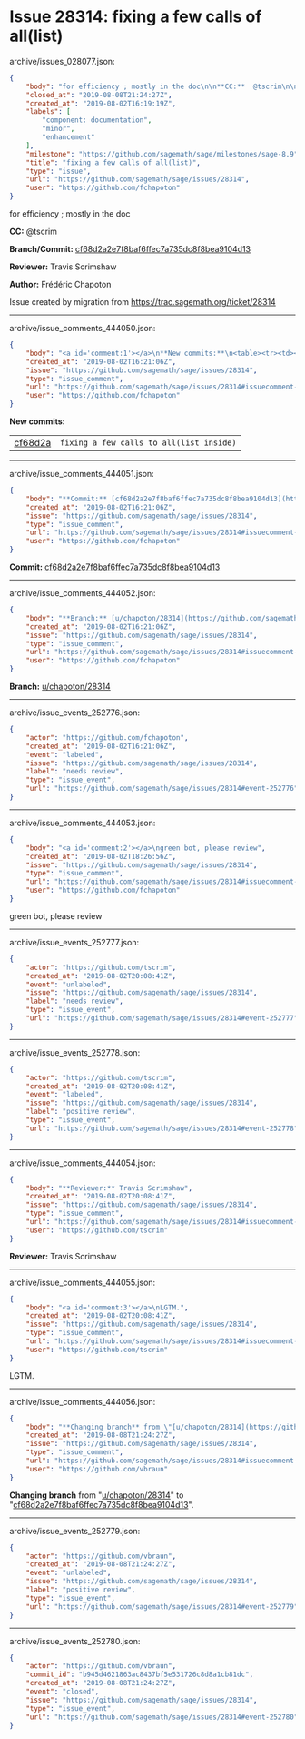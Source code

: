 # Issue 28314: fixing a few calls of all(list)

archive/issues_028077.json:
```json
{
    "body": "for efficiency ; mostly in the doc\n\n**CC:**  @tscrim\n\n**Branch/Commit:** [cf68d2a2e7f8baf6ffec7a735dc8f8bea9104d13](https://github.com/sagemath/sagetrac-mirror/commit/cf68d2a2e7f8baf6ffec7a735dc8f8bea9104d13)\n\n**Reviewer:** Travis Scrimshaw\n\n**Author:** Fr\u00e9d\u00e9ric Chapoton\n\nIssue created by migration from https://trac.sagemath.org/ticket/28314\n\n",
    "closed_at": "2019-08-08T21:24:27Z",
    "created_at": "2019-08-02T16:19:19Z",
    "labels": [
        "component: documentation",
        "minor",
        "enhancement"
    ],
    "milestone": "https://github.com/sagemath/sage/milestones/sage-8.9",
    "title": "fixing a few calls of all(list)",
    "type": "issue",
    "url": "https://github.com/sagemath/sage/issues/28314",
    "user": "https://github.com/fchapoton"
}
```
for efficiency ; mostly in the doc

**CC:**  @tscrim

**Branch/Commit:** [cf68d2a2e7f8baf6ffec7a735dc8f8bea9104d13](https://github.com/sagemath/sagetrac-mirror/commit/cf68d2a2e7f8baf6ffec7a735dc8f8bea9104d13)

**Reviewer:** Travis Scrimshaw

**Author:** Frédéric Chapoton

Issue created by migration from https://trac.sagemath.org/ticket/28314





---

archive/issue_comments_444050.json:
```json
{
    "body": "<a id='comment:1'></a>\n**New commits:**\n<table><tr><td><a href=\"https://github.com/sagemath/sagetrac-mirror/commit/cf68d2a2e7f8baf6ffec7a735dc8f8bea9104d13\">cf68d2a</a></td><td><code>fixing a few calls to all(list inside)</code></td></tr></table>\n",
    "created_at": "2019-08-02T16:21:06Z",
    "issue": "https://github.com/sagemath/sage/issues/28314",
    "type": "issue_comment",
    "url": "https://github.com/sagemath/sage/issues/28314#issuecomment-444050",
    "user": "https://github.com/fchapoton"
}
```

<a id='comment:1'></a>
**New commits:**
<table><tr><td><a href="https://github.com/sagemath/sagetrac-mirror/commit/cf68d2a2e7f8baf6ffec7a735dc8f8bea9104d13">cf68d2a</a></td><td><code>fixing a few calls to all(list inside)</code></td></tr></table>




---

archive/issue_comments_444051.json:
```json
{
    "body": "**Commit:** [cf68d2a2e7f8baf6ffec7a735dc8f8bea9104d13](https://github.com/sagemath/sagetrac-mirror/commit/cf68d2a2e7f8baf6ffec7a735dc8f8bea9104d13)",
    "created_at": "2019-08-02T16:21:06Z",
    "issue": "https://github.com/sagemath/sage/issues/28314",
    "type": "issue_comment",
    "url": "https://github.com/sagemath/sage/issues/28314#issuecomment-444051",
    "user": "https://github.com/fchapoton"
}
```

**Commit:** [cf68d2a2e7f8baf6ffec7a735dc8f8bea9104d13](https://github.com/sagemath/sagetrac-mirror/commit/cf68d2a2e7f8baf6ffec7a735dc8f8bea9104d13)



---

archive/issue_comments_444052.json:
```json
{
    "body": "**Branch:** [u/chapoton/28314](https://github.com/sagemath/sagetrac-mirror/tree/u/chapoton/28314)",
    "created_at": "2019-08-02T16:21:06Z",
    "issue": "https://github.com/sagemath/sage/issues/28314",
    "type": "issue_comment",
    "url": "https://github.com/sagemath/sage/issues/28314#issuecomment-444052",
    "user": "https://github.com/fchapoton"
}
```

**Branch:** [u/chapoton/28314](https://github.com/sagemath/sagetrac-mirror/tree/u/chapoton/28314)



---

archive/issue_events_252776.json:
```json
{
    "actor": "https://github.com/fchapoton",
    "created_at": "2019-08-02T16:21:06Z",
    "event": "labeled",
    "issue": "https://github.com/sagemath/sage/issues/28314",
    "label": "needs review",
    "type": "issue_event",
    "url": "https://github.com/sagemath/sage/issues/28314#event-252776"
}
```



---

archive/issue_comments_444053.json:
```json
{
    "body": "<a id='comment:2'></a>\ngreen bot, please review",
    "created_at": "2019-08-02T18:26:56Z",
    "issue": "https://github.com/sagemath/sage/issues/28314",
    "type": "issue_comment",
    "url": "https://github.com/sagemath/sage/issues/28314#issuecomment-444053",
    "user": "https://github.com/fchapoton"
}
```

<a id='comment:2'></a>
green bot, please review



---

archive/issue_events_252777.json:
```json
{
    "actor": "https://github.com/tscrim",
    "created_at": "2019-08-02T20:08:41Z",
    "event": "unlabeled",
    "issue": "https://github.com/sagemath/sage/issues/28314",
    "label": "needs review",
    "type": "issue_event",
    "url": "https://github.com/sagemath/sage/issues/28314#event-252777"
}
```



---

archive/issue_events_252778.json:
```json
{
    "actor": "https://github.com/tscrim",
    "created_at": "2019-08-02T20:08:41Z",
    "event": "labeled",
    "issue": "https://github.com/sagemath/sage/issues/28314",
    "label": "positive review",
    "type": "issue_event",
    "url": "https://github.com/sagemath/sage/issues/28314#event-252778"
}
```



---

archive/issue_comments_444054.json:
```json
{
    "body": "**Reviewer:** Travis Scrimshaw",
    "created_at": "2019-08-02T20:08:41Z",
    "issue": "https://github.com/sagemath/sage/issues/28314",
    "type": "issue_comment",
    "url": "https://github.com/sagemath/sage/issues/28314#issuecomment-444054",
    "user": "https://github.com/tscrim"
}
```

**Reviewer:** Travis Scrimshaw



---

archive/issue_comments_444055.json:
```json
{
    "body": "<a id='comment:3'></a>\nLGTM.",
    "created_at": "2019-08-02T20:08:41Z",
    "issue": "https://github.com/sagemath/sage/issues/28314",
    "type": "issue_comment",
    "url": "https://github.com/sagemath/sage/issues/28314#issuecomment-444055",
    "user": "https://github.com/tscrim"
}
```

<a id='comment:3'></a>
LGTM.



---

archive/issue_comments_444056.json:
```json
{
    "body": "**Changing branch** from \"[u/chapoton/28314](https://github.com/sagemath/sagetrac-mirror/tree/u/chapoton/28314)\" to \"[cf68d2a2e7f8baf6ffec7a735dc8f8bea9104d13](https://github.com/sagemath/sagetrac-mirror/commit/cf68d2a2e7f8baf6ffec7a735dc8f8bea9104d13)\".",
    "created_at": "2019-08-08T21:24:27Z",
    "issue": "https://github.com/sagemath/sage/issues/28314",
    "type": "issue_comment",
    "url": "https://github.com/sagemath/sage/issues/28314#issuecomment-444056",
    "user": "https://github.com/vbraun"
}
```

**Changing branch** from "[u/chapoton/28314](https://github.com/sagemath/sagetrac-mirror/tree/u/chapoton/28314)" to "[cf68d2a2e7f8baf6ffec7a735dc8f8bea9104d13](https://github.com/sagemath/sagetrac-mirror/commit/cf68d2a2e7f8baf6ffec7a735dc8f8bea9104d13)".



---

archive/issue_events_252779.json:
```json
{
    "actor": "https://github.com/vbraun",
    "created_at": "2019-08-08T21:24:27Z",
    "event": "unlabeled",
    "issue": "https://github.com/sagemath/sage/issues/28314",
    "label": "positive review",
    "type": "issue_event",
    "url": "https://github.com/sagemath/sage/issues/28314#event-252779"
}
```



---

archive/issue_events_252780.json:
```json
{
    "actor": "https://github.com/vbraun",
    "commit_id": "b945d4621863ac8437bf5e531726c8d8a1cb81dc",
    "created_at": "2019-08-08T21:24:27Z",
    "event": "closed",
    "issue": "https://github.com/sagemath/sage/issues/28314",
    "type": "issue_event",
    "url": "https://github.com/sagemath/sage/issues/28314#event-252780"
}
```
